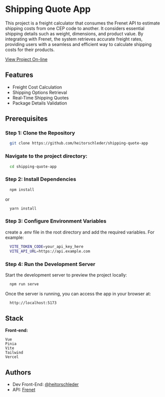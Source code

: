 
# Shipping Quote App

This project is a freight calculator that consumes the Frenet API to estimate shipping costs from one CEP code to another. It considers essential shipping details such as weight, dimensions, and product value. By integrating with Frenet, the system retrieves accurate freight rates, providing users with a seamless and efficient way to calculate shipping costs for their products.

[View Project On-line](https://frenet-test.vercel.app/)

## Features

- Freight Cost Calculation
- Shipping Options Retrieval
- Real-Time Shipping Quotes
- Package Details Validation


## Prerequisites

### Step 1: Clone the Repository

```bash
  git clone https://github.com/heitorschleder/shipping-quote-app
```

### Navigate to the project directory:

```bash
  cd shipping-quote-app
```

### Step 2: Install Dependencies

```bash
  npm install
```
or 

```bash
  yarn install
```

### Step 3: Configure Environment Variables
create a .env file in the root directory and add the required variables. For example:

```bash
  VITE_TOKEN_CODE=your_api_key_here
  VITE_API_URL=https://api.example.com
```

### Step 4: Run the Development Server
Start the development server to preview the project locally:


```bash
  npm run serve
```
Once the server is running, you can access the app in your browser at:
```bash
  http://localhost:5173
```
## Stack 

**Front-end:** 
``` 
Vue
Pinia
Vite
Tailwind
Vercel
``` 

## Authors

- Dev Front-End: [@heitorschleder](https://github.com/heitorschleder)
- API: [Frenet](https://www.frenet.com.br/)